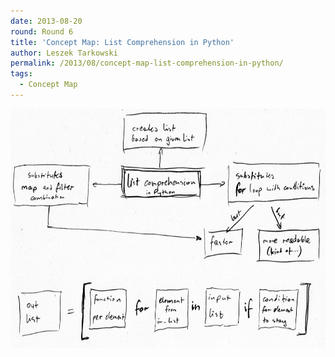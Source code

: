 ```yaml
---
date: 2013-08-20
round: Round 6
title: 'Concept Map: List Comprehension in Python'
author: Leszek Tarkowski
permalink: /2013/08/concept-map-list-comprehension-in-python/
tags:
  - Concept Map
---
```

[<img src="/uploads/2013/08/list_comprehension_LT-1024x555.jpg" alt="list_comprehension_LT" width="707" height="383" class="aligncenter size-large wp-image-3972" />][1]

 [1]: /uploads/2013/08/list_comprehension_LT.jpg
